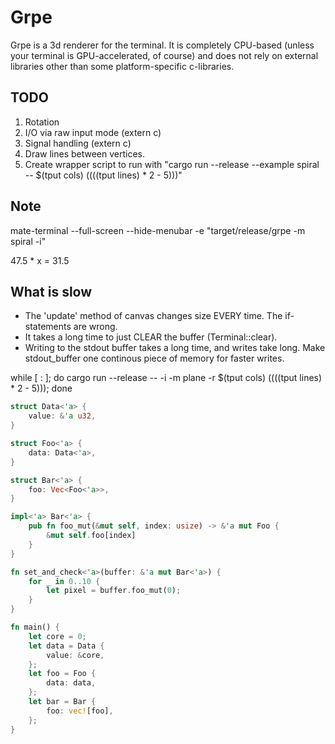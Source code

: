 # Grpe
Grpe is a 3d renderer for the terminal. It is completely CPU-based (unless your terminal is GPU-accelerated, of course) and does not rely on external libraries other than some platform-specific c-libraries.

## TODO
1. Rotation
2. I/O via raw input mode (extern c)
3. Signal handling (extern c)
4. Draw lines between vertices.
5. Create wrapper script to run with "cargo run --release --example spiral -- $(tput cols) $((($(tput lines) * 2 - 5)))"

## Note
mate-terminal --full-screen --hide-menubar -e "target/release/grpe -m spiral -i"

47.5 * x = 31.5

## What is slow
- The 'update' method of canvas changes size EVERY time. The if-statements are wrong.
- It takes a long time to just CLEAR the buffer (Terminal::clear).
- Writing to the stdout buffer takes a long time, and writes take long. Make stdout_buffer one continous piece of memory for faster writes.

while [ : ]; do cargo run --release -- -i -m plane -r $(tput cols) $((($(tput lines) * 2 - 5))); done


```Rust
struct Data<'a> {
    value: &'a u32,
}

struct Foo<'a> {
    data: Data<'a>,
}

struct Bar<'a> {
    foo: Vec<Foo<'a>>,
}

impl<'a> Bar<'a> {
    pub fn foo_mut(&mut self, index: usize) -> &'a mut Foo {
        &mut self.foo[index]
    }
}

fn set_and_check<'a>(buffer: &'a mut Bar<'a>) {
    for _ in 0..10 {
        let pixel = buffer.foo_mut(0);
    }
}

fn main() {
    let core = 0;
    let data = Data {
        value: &core,
    };
    let foo = Foo {
        data: data,
    };
    let bar = Bar {
        foo: vec![foo],
    };
}
```